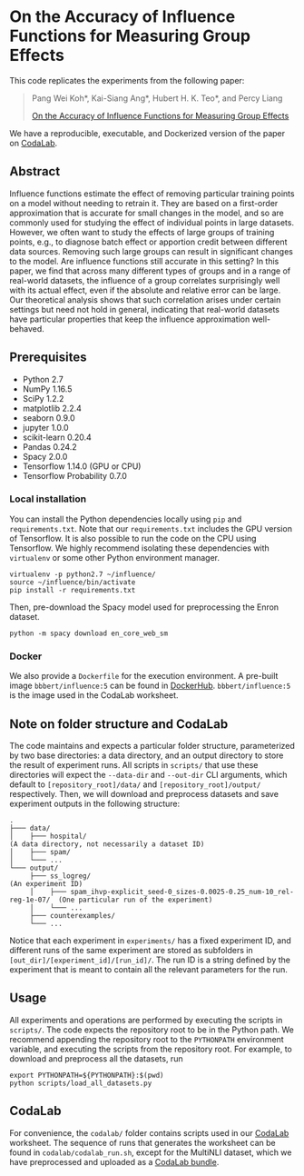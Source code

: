# On the Accuracy of Influence Functions for Measuring Group Effects

This code replicates the experiments from the following paper:

> Pang Wei Koh*, Kai-Siang Ang*, Hubert H. K. Teo*, and Percy Liang
>
> [On the Accuracy of Influence Functions for Measuring Group
> Effects](https://arxiv.org/abs/1905.13289)

We have a reproducible, executable, and Dockerized version of the paper on
[CodaLab](https://worksheets.codalab.org/worksheets/0xfed2ae0b9e5b44b7a1af8096365592a5).

## Abstract

Influence functions estimate the effect of removing particular training points
on a model without needing to retrain it. They are based on a first-order
approximation that is accurate for small changes in the model, and so are
commonly used for studying the effect of individual points in large datasets.
However, we often want to study the effects of large groups of training points,
e.g., to diagnose batch effect or apportion credit between different data
sources. Removing such large groups can result in significant changes to the
model. Are influence functions still accurate in this setting? In this paper,
we find that across many different types of groups and in a range of real-world
datasets, the influence of a group correlates surprisingly well with its actual
effect, even if the absolute and relative error can be large. Our theoretical
analysis shows that such correlation arises under certain settings but need not
hold in general, indicating that real-world datasets have particular properties
that keep the influence approximation well-behaved. 

## Prerequisites

- Python 2.7
- NumPy 1.16.5
- SciPy 1.2.2
- matplotlib 2.2.4
- seaborn 0.9.0
- jupyter 1.0.0
- scikit-learn 0.20.4
- Pandas 0.24.2
- Spacy 2.0.0
- Tensorflow 1.14.0 (GPU or CPU)
- Tensorflow Probability 0.7.0

### Local installation

You can install the Python dependencies locally using `pip` and
`requirements.txt`.  Note that our `requirements.txt` includes the GPU version
of Tensorflow.  It is also possible to run the code on the CPU using
Tensorflow.  We highly recommend isolating these dependencies with `virtualenv`
or some other Python environment manager.
```
virtualenv -p python2.7 ~/influence/
source ~/influence/bin/activate
pip install -r requirements.txt
```

Then, pre-download the Spacy model used for preprocessing the Enron dataset.
```
python -m spacy download en_core_web_sm
```

### Docker

We also provide a `Dockerfile` for the execution environment. A pre-built image
`bbbert/influence:5` can be found in
[DockerHub](https://hub.docker.com/r/bbbert/influence/tags).
`bbbert/influence:5` is the image used in the CodaLab worksheet.

## Note on folder structure and CodaLab

The code maintains and expects a particular folder structure, parameterized by two base directories: a data directory, and an output directory to store the
result of experiment runs. All scripts in `scripts/` that use these directories will expect the `--data-dir` and `--out-dir` CLI arguments, which default
to `[repository_root]/data/` and `[repository_root]/output/` respectively. Then, we will download and preprocess datasets and save experiment outputs
in the following structure:
```
.
├─── data/
│    ├─── hospital/                                                               (A data directory, not necessarily a dataset ID)
│    ├─── spam/
│    └─── ...
└─── output/
     ├─── ss_logreg/                                                              (An experiment ID)
     │    ├─── spam_ihvp-explicit_seed-0_sizes-0.0025-0.25_num-10_rel-reg-1e-07/  (One particular run of the experiment)
     │    └─── ...
     ├─── counterexamples/
     └─── ...
```

Notice that each experiment in `experiments/` has a fixed experiment ID, and different runs of the same experiment are stored as subfolders
in `[out_dir]/[experiment_id]/[run_id]/`. The run ID is a string defined by the experiment that is meant to contain all the relevant
parameters for the run.

## Usage

All experiments and operations are performed by executing the scripts in
`scripts/`.  The code expects the repository root to be in the Python path. We
recommend appending the repository root to the `PYTHONPATH` environment
variable, and executing the scripts from the repository root. For example, to
download and preprocess all the datasets, run
```
export PYTHONPATH=${PYTHONPATH}:$(pwd)
python scripts/load_all_datasets.py
```

## CodaLab

For convenience, the `codalab/` folder contains scripts used in our
[CodaLab](https://worksheets.codalab.org/worksheets/0xfed2ae0b9e5b44b7a1af8096365592a5)
worksheet. The sequence of runs that generates the worksheet can be found in
`codalab/codalab_run.sh`, except for the MultiNLI dataset, which we have
preprocessed and uploaded as a [CodaLab bundle](https://worksheets.codalab.org/bundles/0x5258e3771b974983abfb10bfa75e207d).
